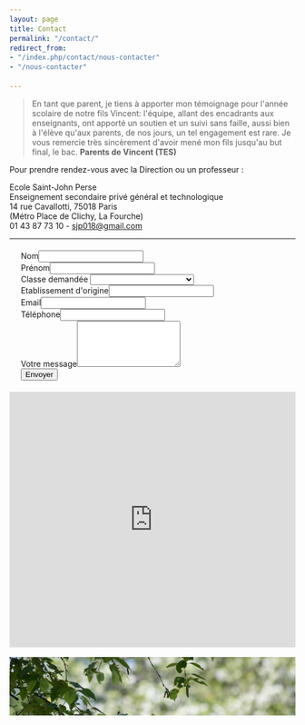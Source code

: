 ```yaml
---
layout: page
title: Contact
permalink: "/contact/"
redirect_from:
- "/index.php/contact/nous-contacter"
- "/nous-contacter"

---
```

> En tant que parent, je tiens à apporter mon témoignage pour l'année scolaire de notre fils Vincent: l'équipe, allant des encadrants aux enseignants, ont apporté un soutien et un suivi sans faille, aussi bien à l'élève qu'aux parents, de nos jours, un tel engagement est rare. Je vous remercie très sincèrement d'avoir mené mon fils jusqu'au but final, le bac. **Parents de Vincent (TES)**

Pour prendre rendez-vous avec la Direction ou un professeur :

Ecole Saint-John Perse  
Enseignement secondaire privé général et technologique  
14 rue Cavallotti, 75018 Paris  
(Métro Place de Clichy, La Fourche)  
01 43 87 73 10 - [sjp018@gmail.com](mailto:sjp018@gmail.com)

***

<form action="https://formspree.io/sjp018@gmail.com" method="POST" style="margin: 20px;">
<label for="nom">Nom</label><input type="text" name="nom"><br>
<label for="prenom">Prénom</label><input type="text" name="prenom"><br>
<label for="classe">Classe demandée</label>
<select name="classe" id="classe">
<option></option>
<option>Seconde générale</option>
<option>Première STMG</option>
<option>Première L Cinéma</option>
<option>Première L Arts plastiques</option>
<option>Première L langues</option>
<option>Première S</option>
<option>Première ES</option>
<option>Terminale L Cinema</option>
<option>Terminale L Arts plastiques</option>
<option>Terminale L langues</option>
<option>Terminale S</option>
<option>Terminale ES</option>
<option>Terminale STMG</option>
<option>Prepa arts plastiques</option>
<option>Prepa Sciences-Po</option>
</select><br>
<label for="etablissement">Etablissement d'origine</label><input type="text" name="etablissement"><br>
<label for="email">Email</label><input type="email" name="email"><br>
<label for="telephone">Téléphone</label><input type="tel" name="telephone"><br>
<label for="message">Votre message</label><textarea rows="5" name="message"></textarea><br>
<input type="hidden" name="_language" value="fr" />
<input type="text" name="_gotcha" style="display:none" />
<input type="submit" value="Envoyer">
</form>

<iframe width="100%" height="450" style="border: 0px solid #000000" src="https://www.google.com/maps?q=14 rue Cavallotti 75018 Paris France&z=14&t=m&output=embed"></iframe>

![Saint-John Perse](/images/verdure.jpg)